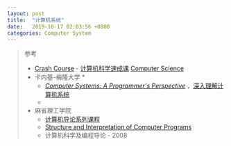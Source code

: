 ```yaml
---
layout: post
title:  "计算机系统"
date:   2019-10-17 02:03:56 +0800
categories: Computer System
---
```


> 参考
>
> * [Crash Course](https://www.youtube.com/channel/UCX6b17PVsYBQ0ip5gyeme-Q) - [计算机科学速成课](https://www.bilibili.com/video/av21376839)  [Computer Science](https://www.youtube.com/playlist?list=PL8dPuuaLjXtNlUrzyH5r6jN9ulIgZBpdo)
>* 卡内基-梅隆大学
>   * 
>   * *[Computer Systems: A Programmer's Perspective](http://www.csapp.cs.cmu.edu/)* ，[深入理解计算机系统](https://item.jd.com/12006637.html)
>   * 
> * 麻省理工学院
>   * [计算机导论系列课程](https://ocw.mit.edu/courses/intro-programming/)
>   * [Structure and Interpretation of Computer Programs](https://mitpress.mit.edu/sites/default/files/sicp/index.html)
>   * 计算机科学及编程导论 - 2008 